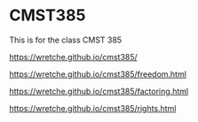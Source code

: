 # CMST385
This is for the class CMST 385

https://wretche.github.io/cmst385/

https://wretche.github.io/cmst385/freedom.html

https://wretche.github.io/cmst385/factoring.html

https://wretche.github.io/cmst385/rights.html
